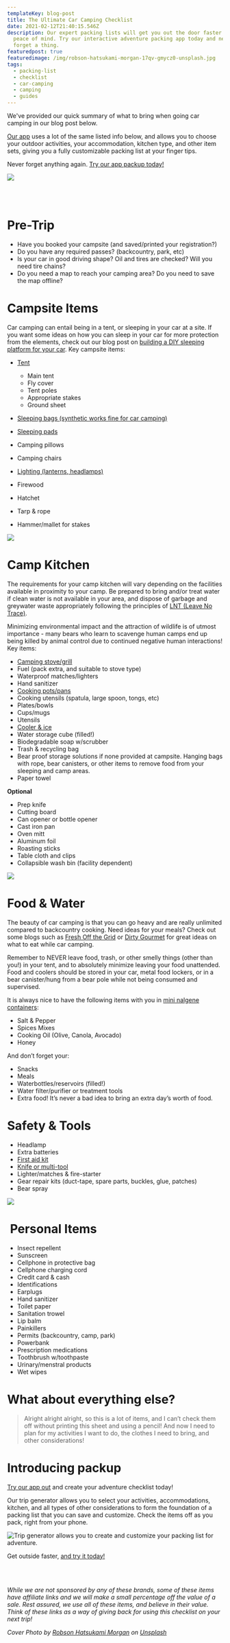 ```yaml
---
templateKey: blog-post
title: The Ultimate Car Camping Checklist
date: 2021-02-12T21:40:15.546Z
description: Our expert packing lists will get you out the door faster with
  peace of mind. Try our interactive adventure packing app today and never
  forget a thing.
featuredpost: true
featuredimage: /img/robson-hatsukami-morgan-17qv-gmycz0-unsplash.jpg
tags:
  - packing-list
  - checklist
  - car-camping
  - camping
  - guides
---
```


We've provided our quick summary of what to bring when going car camping in our blog post below.

[Our app](/) uses a lot of the same listed info below, and allows you to choose your outdoor activities, your accommodation, kitchen type, and other item sets, giving you a fully customizable packing list at your finger tips.

Never forget anything again. [Try our app packup today! ](/)

![](/img/screenshot-2021-02-12-155656.png)

<br></br>

# Pre-Trip

- Have you booked your campsite (and saved/printed your registration?)
- Do you have any required passes? (backcountry, park, etc)
- Is your car in good driving shape? Oil and tires are checked? Will you need tire chains?
- Do you need a map to reach your camping area? Do you need to save the map offline?

# Campsite Items

Car camping can entail being in a tent, or sleeping in your car at a site. If you want some ideas on how you can sleep in your car for more protection from the elements, check out our blog post on [building a DIY sleeping platform for your car](blog/2020-11-23-suv-sleeping-platform-a-diy-guide-to-sleeping-inside/). Key campsite items:

- [Tent](https://bit.ly/3qh0P8p)

  - Main tent
  - Fly cover
  - Tent poles
  - Appropriate stakes
  - Ground sheet

- [Sleeping bags (synthetic works fine for car camping)](https://bit.ly/3aXwiGA)
- [Sleeping pads](https://bit.ly/3jLHYjn)
- Camping pillows
- Camping chairs
- [Lighting (lanterns, headlamps)](https://bit.ly/2ZdLidW)
- Firewood
- Hatchet
- Tarp & rope
- Hammer/mallet for stakes

![](/img/stefan-widua-mshs-9yzyvo-unsplash.jpg)

# Camp Kitchen

The requirements for your camp kitchen will vary depending on the facilities available in proximity to your camp. Be prepared to bring and/or treat water if clean water is not available in your area, and dispose of garbage and greywater waste appropriately following the principles of [LNT (Leave No Trace)](https://www.leavenotrace.ca/).

Minimizing environmental impact and the attraction of wildlife is of utmost importance - many bears who learn to scavenge human camps end up being killed by animal control due to continued negative human interactions! Key items:

- [Camping stove/grill](https://bit.ly/379MJOO)
- Fuel (pack extra, and suitable to stove type)
- Waterproof matches/lighters
- Hand sanitizer
- [Cooking pots/pans](https://bit.ly/379msjG)
- Cooking utensils (spatula, large spoon, tongs, etc)
- Plates/bowls
- Cups/mugs
- Utensils
- [Cooler & ice](https://bit.ly/2Zayogu)
- Water storage cube (filled!)
- Biodegradable soap w/scrubber
- Trash & recycling bag
- Bear proof storage solutions if none provided at campsite. Hanging bags with rope, bear canisters, or other items to remove food from your sleeping and camp areas.
- Paper towel

**Optional**

- Prep knife
- Cutting board
- Can opener or bottle opener
- Cast iron pan
- Oven mitt
- Aluminum foil
- Roasting sticks
- Table cloth and clips
- Collapsible wash bin (facility dependent)

![](/img/myles-tan-iwcljyv1tjw-unsplash.jpg)

# Food & Water

The beauty of car camping is that you can go heavy and are really unlimited compared to backcountry cooking. Need ideas for your meals? Check out some blogs such as [Fresh Off the Grid](https://www.freshoffthegrid.com/) or [Dirty Gourmet](https://www.dirtygourmet.com/) for great ideas on what to eat while car camping.

Remember to NEVER leave food, trash, or other smelly things (other than you!) in your tent, and to absolutely minimize leaving your food unattended. Food and coolers should be stored in your car, metal food lockers, or in a bear canister/hung from a bear pole while not being consumed and supervised.

It is always nice to have the following items with you in [mini nalgene containers](https://www.mec.ca/en/product/4005-479/Small-Travel-Kit):

- Salt & Pepper
- Spices Mixes
- Cooking Oil (Olive, Canola, Avocado)
- Honey

And don’t forget your:

- Snacks
- Meals
- Waterbottles/reservoirs (filled!)
- Water filter/purifier or treatment tools
- Extra food! It’s never a bad idea to bring an extra day’s worth of food.

# Safety & Tools

- Headlamp
- Extra batteries
- [First aid kit](https://bit.ly/3pnbHRe)
- [Knife or multi-tool](https://bit.ly/3d2PR2O)
- Lighter/matches & fire-starter
- Gear repair kits (duct-tape, spare parts, buckles, glue, patches)
- Bear spray

![](/img/tim-foster-z9lpimzfyfo-unsplash.jpg)

#  Personal Items

- Insect repellent
- Sunscreen
- Cellphone in protective bag
- Cellphone charging cord
- Credit card & cash
- Identifications
- Earplugs
- Hand sanitizer
- Toilet paper
- Sanitation trowel
- Lip balm
- Painkillers
- Permits (backcountry, camp, park)
- Powerbank
- Prescription medications
- Toothbrush w/toothpaste
- Urinary/menstral products
- Wet wipes

# What about everything else?

> Alright alright alright, so this is a lot of items, and I can’t check them off without printing this sheet and using a pencil! And now I need to plan for my activities I want to do, the clothes I need to bring, and other considerations!

# Introducing packup

[Try our app out](/) and create your adventure checklist today!

Our trip generator allows you to select your activities, accommodations, kitchen, and all types of other considerations to form the foundation of a packing list that you can save and customize. Check the items off as you pack, right from your phone.

![Trip generator allows you to create and customize your packing list for adventure.](/img/product-shots.png)

Get outside faster, [and try it today!](https://getpackup.com/)

<br></br>

_While we are not sponsored by any of these brands, some of these items have affiliate links and we will make a small percentage off the value of a sale. Rest assured, we use all of these items, and believe in their value. Think of these links as a way of giving back for using this checklist on your next trip!_

_Cover Photo by [Robson Hatsukami Morgan](https://unsplash.com/@robsonhmorgan?utm_source=unsplash&utm_medium=referral&utm_content=creditCopyText) on [Unsplash](https://unsplash.com/?utm_source=unsplash&utm_medium=referral&utm_content=creditCopyText)_
